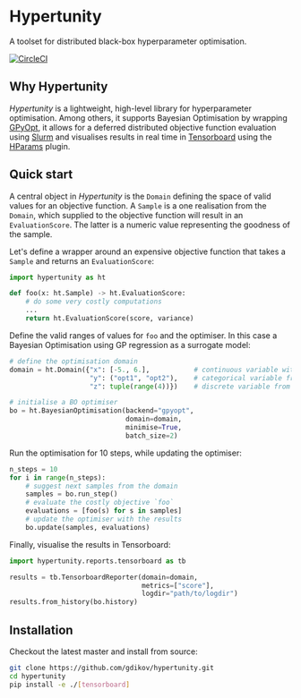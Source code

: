 # Hypertunity
A toolset for distributed black-box hyperparameter optimisation.

[![CircleCI](https://circleci.com/gh/gdikov/hypertunity/tree/master.svg?style=svg&circle-token=1e875efacfef7d74c4ae07321d6be6d8482a13b1)](https://circleci.com/gh/gdikov/hypertunity/tree/master)

## Why Hypertunity

_Hypertunity_ is a lightweight, high-level library for hyperparameter optimisation. 
Among others, it supports Bayesian Optimisation by wrapping [GPyOpt](http://sheffieldml.github.io/GPyOpt/),
it allows for a deferred distributed objective function evaluation using [Slurm](https://www.schedmd.com) 
and visualises results in real time in [Tensorboard](https://www.tensorflow.org/tensorboard) 
using the [HParams](https://www.tensorflow.org/tensorboard/r2/hyperparameter_tuning_with_hparams) plugin.


## Quick start

A central object in _Hypertunity_ is the `Domain` defining the space of valid values for an objective function.
A `Sample` is a one realisation from the `Domain`, which supplied to the objective function will result in an
`EvaluationScore`. The latter is a numeric value representing the goodness of the sample.

Let's define a wrapper around an expensive objective function that takes a `Sample` and returns an `EvaluationScore`:
```python
import hypertunity as ht

def foo(x: ht.Sample) -> ht.EvaluationScore:
    # do some very costly computations
    ...
    return ht.EvaluationScore(score, variance)
```
Define the valid ranges of values for `foo` and the optimiser.
In this case a Bayesian Optimisation using GP regression as a surrogate model:

```python
# define the optimisation domain
domain = ht.Domain({"x": [-5., 6.],           # continuous variable within the interval [-5., 6.]
                    "y": ("opt1", "opt2"),    # categorical variable from the set {"opt1", "opt2"}
                    "z": tuple(range(4))})    # discrete variable from the set {0, 1, 2, 3}

# initialise a BO optimiser
bo = ht.BayesianOptimisation(backend="gpyopt",
                             domain=domain, 
                             minimise=True,
                             batch_size=2)
```

Run the optimisation for 10 steps, while updating the optimiser:

```python
n_steps = 10
for i in range(n_steps):
    # suggest next samples from the domain
    samples = bo.run_step()
    # evaluate the costly objective `foo`
    evaluations = [foo(s) for s in samples]
    # update the optimiser with the results
    bo.update(samples, evaluations)
```

Finally, visualise the results in Tensorboard: 

```python
import hypertunity.reports.tensorboard as tb

results = tb.TensorboardReporter(domain=domain, 
                                 metrics=["score"],
                                 logdir="path/to/logdir")
results.from_history(bo.history)
```

## Installation

Checkout the latest master and install from source:
```bash
git clone https://github.com/gdikov/hypertunity.git
cd hypertunity
pip install -e ./[tensorboard]
```